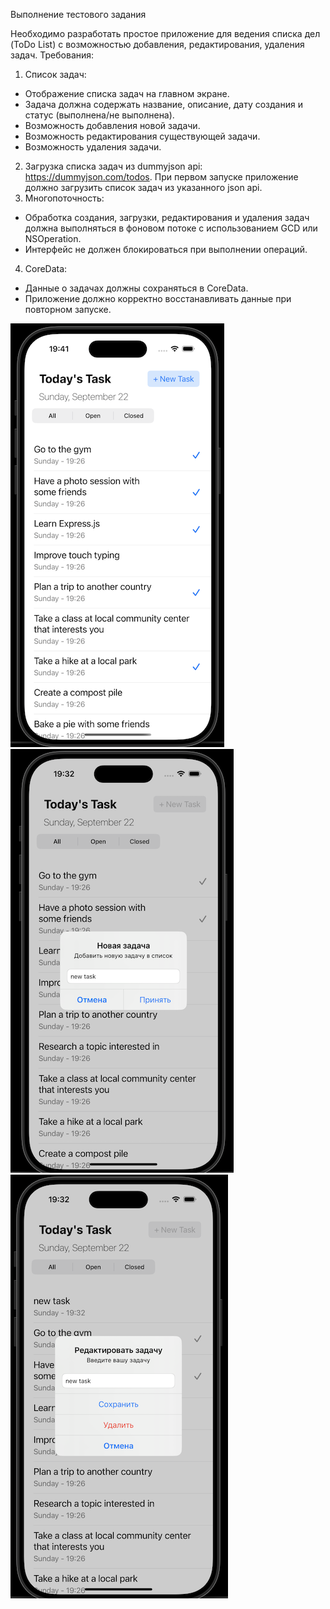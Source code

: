 Выполнение тестового задания

Необходимо разработать простое приложение для ведения
списка дел (ToDo List) с возможностью добавления,
редактирования, удаления задач.
Требования:
1. Список задач:
- Отображение списка задач на главном экране.
- Задача должна содержать название, описание, дату создания и
статус (выполнена/не выполнена).
- Возможность добавления новой задачи.
- Возможность редактирования существующей задачи.
- Возможность удаления задачи.
2. Загрузка списка задач из dummyjson api:
https://dummyjson.com/todos. При первом запуске приложение
должно загрузить список задач из указанного json api.
3. Многопоточность:
- Обработка создания, загрузки, редактирования и удаления задач
должна выполняться в фоновом потоке с использованием GCD или
NSOperation.
- Интерфейс не должен блокироваться при выполнении операций.
4. CoreData:
- Данные о задачах должны сохраняться в CoreData.
- Приложение должно корректно восстанавливать данные при
повторном запуске.

![скришот 1](https://github.com/Jem1s-git/ToDoList/blob/main/ScreenShot-1.png)
![скриншот 2 alt](https://github.com/Jem1s-git/ToDoList/blob/main/ScreenShot-3.png)
![скришот 3 alt](https://github.com/Jem1s-git/ToDoList/blob/main/ScreenShot-2.png)
